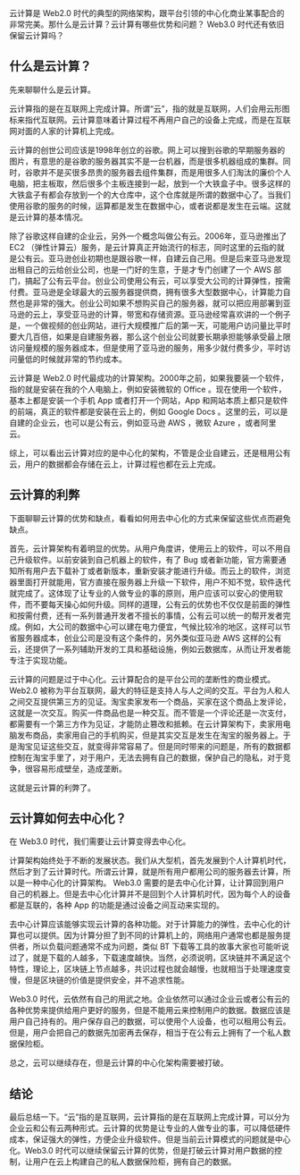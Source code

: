 云计算是 Web2.0 时代的典型的网络架构，跟平台引领的中心化商业某事配合的非常完美。那什么是云计算？云计算有哪些优势和问题？ Web3.0 时代还有依旧保留云计算吗？

## 什么是云计算？

先来聊聊什么是云计算。

云计算指的是在互联网上完成计算。所谓“云”，指的就是互联网，人们会用云形图标来指代互联网。云计算意味着计算过程不再用户自己的设备上完成，而是在互联网对面的人家的计算机上完成。

云计算的创世公司应该是1998年创立的谷歌。网上可以搜到谷歌的早期服务器的图片，有意思的是谷歌的服务器其实不是一台机器，而是很多机器组成的集群。同时，谷歌并不是买很多昂贵的服务器去组件集群，而是用很多人们淘汰的廉价个人电脑，把主板取，然后很多个主板连接到一起，放到一个大铁盒子中。很多这样的大铁盒子有都会存放到一个的大仓库中，这个仓库就是所谓的数据中心了。当我们使用谷歌的服务的时候，运算都是发生在数据中心，或者说都是发生在云端。这就是云计算的基本情况。

除了谷歌这样自建的企业云，另外一个概念叫做公有云。2006年，亚马逊推出了 EC2 （弹性计算云）服务，是云计算真正开始流行的标志，同时这里的云指的就是公有云。亚马逊创业初期也是跟谷歌一样，自建云自己用。但是后来亚马逊发现出租自己的云给创业公司，也是一门好的生意，于是才专门创建了一个 AWS 部门，搞起了公有云平台。创业公司使用公有云，可以享受大公司的计算弹性，按需付费。亚马逊是全球最大的云服务器提供商，拥有很多大型数据中心，计算能力自然也是非常的强大。创业公司如果不想购买自己的服务器，就可以把应用部署到亚马逊的云上，享受亚马逊的计算，带宽和存储资源。亚马逊经常喜欢讲的一个例子是，一个做视频的创业网站，进行大规模推广后的第一天，可能用户访问量比平时要大几百倍，如果是自建服务器，那么这个创业公司就要长期承担能够承受最上限访问量规模的服务器成本，但是使用了亚马逊的服务，用多少就付费多少，平时访问量低的时候就非常的节约成本。

云计算是 Web2.0 时代最成功的计算架构。2000年之前，如果我要装一个软件，指的就是安装在我的个人电脑上，例如安装微软的 Office 。现在使用一个软件，基本上都是安装一个手机 App 或者打开一个网站，App 和网站本质上都只是软件的前端，真正的软件都是安装在云上的，例如 Google Docs 。这里的云，可以是自建的企业云，也可以是公有云，例如亚马逊 AWS ，微软 Azure ，或者阿里云。

综上，可以看出云计算对应的是中心化的架构，不管是企业自建云，还是租用公有云，用户的数据都会存储在云上，计算过程也都在云上完成。

## 云计算的利弊

下面聊聊云计算的优势和缺点，看看如何用去中心化的方式来保留这些优点而避免缺点。

首先，云计算架构有着明显的优势。从用户角度讲，使用云上的软件，可以不用自己升级软件。以前安装到自己机器上的软件，有了 Bug 或者新功能，官方需要通知所有用户去下载补丁或者新版本，重新安装才能进行升级。而云上的软件，浏览器里面打开就能用，官方直接在服务器上升级一下软件，用户不知不觉，软件迭代就完成了。这体现了让专业的人做专业的事的原则，用户应该可以安心的使用软件，而不要每天操心如何升级。同样的道理，公有云的优势也不仅仅是前面的弹性和按需付费，还有一系列普通开发者不擅长的事情，公有云可以统一的帮开发者完成。例如，大公司的数据中心可以建在电力便宜，气候比较冷的地区，这样可以节省服务器成本，创业公司是没有这个条件的，另外类似亚马逊 AWS 这样的公有云，还提供了一系列辅助开发的工具和基础设施，例如云数据库，从而让开发者能专注于实现功能。

云计算的问题是过于中心化。云计算配合的是平台公司的垄断性的商业模式。Web2.0 被称为平台互联网，最大的特征是支持人与人之间的交互。平台为人和人之间交互提供第三方的见证。淘宝卖家发布一个商品，买家在这个商品上发评论，这就是一次交互。购买一件商品也是一种交互。而不管是一个评论还是一次支付，都需要有一个第三方作为见证，才能防止篡改和抵赖。在云计算架构下，卖家用电脑发布商品，卖家用自己的手机购买，但是其实交互是发生在淘宝的服务器上。于是淘宝见证这些交互，就变得非常容易了。但是同时带来的问题是，所有的数据都控制在淘宝手里了，对于用户，无法去拥有自己的数据，保护自己的隐私，对于竞争，很容易形成壁垒，造成垄断。

这就是云计算的利弊了。

## 云计算如何去中心化？

在 Web3.0 时代，我们需要让云计算变得去中心化。

计算架构始终处于不断的发展状态。我们从大型机，首先发展到个人计算机时代，然后才到了云计算时代。所谓云计算，就是所有用户都用公司的服务器去计算，所以是一种中心化的计算架构。 Web3.0 需要的是去中心化计算，让计算回到用户自己的机器上。但是去中心化计算并不是回到个人计算机时代，因为每个人的设备都是互联的，各种 App 的功能是通过设备之间互动来实现的。

去中心计算应该能够实现云计算的各种功能。对于计算能力的弹性，去中心化的计算也可以提供。因为计算分担了到不同的计算机上的，网络用户通常也都是服务提供者，所以负载问题通常不成为问题，类似 BT 下载等工具的故事大家也可能听说过了，就是下载的人越多，下载速度越快。当然，必须说明，区块链并不满足这个特性，理论上，区块链上节点越多，共识过程也就会越慢，也就相当于处理速度变慢，但是区块链的价值是提供安全，并不追求性能。

Web3.0 时代，云依然有自己的用武之地。企业依然可以通过企业云或者公有云的各种优势来提供给用户更好的服务，但是不能用云来控制用户的数据。数据应该是用户自己持有的。用户保存自己的数据，可以使用个人设备，也可以租用公有云。但是，用户会把自己的数据先加密再去保存，相当于在公有云上拥有了一个私人数据保险柜。

总之，云可以继续存在，但是云计算的中心化架构需要被打破。

## 结论

最后总结一下。“云”指的是互联网，云计算指的是在互联网上完成计算，可以分为企业云和公有云两种形式。云计算的优势是让专业的人做专业的事，可以降低硬件成本，保证强大的弹性，方便企业升级软件。但是当前云计算模式的问题就是中心化。Web3.0 时代可以继续保留云计算的优势，但是打破云计算对用户数据的控制，让用户在云上构建自己的私人数据保险柜，拥有自己的数据。
